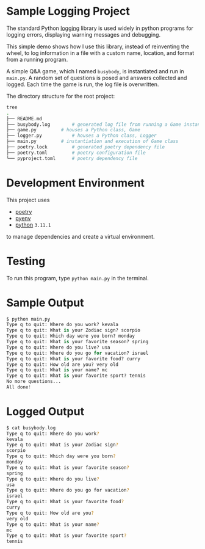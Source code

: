 # Sample Logging Project

The standard Python [logging](https://docs.python.org/3/library/logging.html) library is used widely in python programs for logging errors, displaying warning messages and debugging.

This simple demo shows how I use this library, instead of reinventing the wheel, to log information in a file with a custom name, location, and format from a running program.

A simple Q&A game, which I named `busybody`, is instantiated and run in `main.py`.  A random set of questions is posed and answers collected and logged. Each time the game is run, the log file is overwritten.

The directory structure for the root project:
```bash
tree
.
├── README.md
├── busybody.log		# generated log file from running a Game instance
├── game.py			# houses a Python class, Game
├── logger.py			# houses a Python class, Logger
├── main.py			# instantiation and execution of Game class
├── poetry.lock			# generated poetry dependency file
├── poetry.toml			# poetry configuration file
└── pyproject.toml		# poetry dependency file
```

# Development Environment
This project uses 
- [poetry](https://python-poetry.org/)
- [pyenv](https://github.com/pyenv/pyenv)
- [python](https://www.python.org/) `3.11.1`

to manage dependencies and create a virtual environment. 

# Testing
To run this program, type `python main.py` in the terminal.

# Sample Output
```py
$ python main.py
Type q to quit: Where do you work? kevala
Type q to quit: What is your Zodiac sign? scorpio
Type q to quit: Which day were you born? monday
Type q to quit: What is your favorite season? spring
Type q to quit: Where do you live? usa
Type q to quit: Where do you go for vacation? israel
Type q to quit: What is your favorite food? curry
Type q to quit: How old are you? very old
Type q to quit: What is your name? mc
Type q to quit: What is your favorite sport? tennis
No more questions...
All done!
```

# Logged Output
```bash
$ cat busybody.log
Type q to quit: Where do you work?
kevala
Type q to quit: What is your Zodiac sign?
scorpio
Type q to quit: Which day were you born?
monday
Type q to quit: What is your favorite season?
spring
Type q to quit: Where do you live?
usa
Type q to quit: Where do you go for vacation?
israel
Type q to quit: What is your favorite food?
curry
Type q to quit: How old are you?
very old
Type q to quit: What is your name?
mc
Type q to quit: What is your favorite sport?
tennis
```
